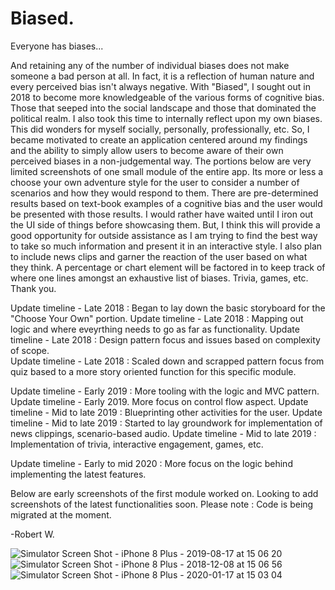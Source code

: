 # Biased. 

Everyone has biases...

And retaining any of the number of individual biases does not make someone a bad person at all. In fact, it is a reflection of human nature and every perceived bias isn't always negative. With "Biased", I sought out in 2018 to become more knowledgeable of the various forms of cognitive bias. Those that seeped into the social landscape and those that dominated the political realm. I also took this time to internally reflect upon my own biases. This did wonders for myself socially, personally, professionally, etc. So, I became motivated to create an application centered around my findings and the ability to simply allow users to become aware of their own perceived biases in a non-judgemental way. The portions below are very limited screenshots of one small module of the entire app. Its more or less a choose your own adventure style for the user to consider a number of scenarios and how they would respond to them. There are pre-determined results based on text-book examples of a cognitive bias and the user would be presented with those results. I would rather have waited until I iron out the UI side of things before showcasing them. But, I think this will provide a good opportunity for outside assistance as I am trying to find the best way to take so much information and present it in an interactive style. I also plan to include news clips and garner the reaction of the user based on what they think. A percentage or chart element will be factored in to keep track of where one lines amongst an exhaustive list of biases. Trivia, games, etc. Thank you.  

Update timeline - Late 2018 : Began to lay down the basic storyboard for the "Choose Your Own" portion. 
Update timeline - Late 2018 : Mapping out logic and where eveyrthing needs to go as far as functionality. 
Update timeline - Late 2018 : Design pattern focus and issues based on complexity of scope.  
Update timeline - Late 2018 : Scaled down and scrapped pattern focus from quiz based to a more story oriented function for this specific module.

Update timeline - Early 2019 : More tooling with the logic and MVC pattern. 
Update timeline - Early 2019. More focus on control flow aspect. 
Update timeline - Mid to late 2019 : Blueprinting other activities for the user. 
Update timeline - Mid to late 2019 : Started to lay groundwork for implementation of news clippings, scenario-based audio. 
Update timeline - Mid to late 2019 : Implementation of trivia, interactive engagement, games, etc. 

Update timeline - Early to mid 2020 : More focus on the logic behind implementing the latest features. 

Below are early screenshots of the first module worked on. Looking to add screenshots of the latest functionalities soon. Please note : Code is being migrated at the moment. 

-Robert W.


![Simulator Screen Shot - iPhone 8 Plus - 2019-08-17 at 15 06 20](https://user-images.githubusercontent.com/42416270/93535178-73760d00-f914-11ea-9901-e33de9f85217.png)
![Simulator Screen Shot - iPhone 8 Plus - 2018-12-08 at 15 06 56](https://user-images.githubusercontent.com/42416270/93535227-88eb3700-f914-11ea-8f4b-bb9e48a153a7.png)
![Simulator Screen Shot - iPhone 8 Plus - 2020-01-17 at 15 03 04](https://user-images.githubusercontent.com/42416270/93535251-91437200-f914-11ea-92b4-8b87276d6b48.png)


